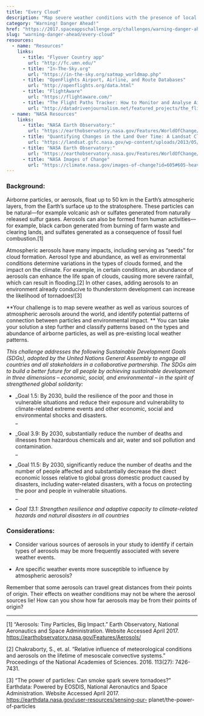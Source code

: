 ```yaml
---
title: "Every Cloud"
description: "Map severe weather conditions with the presence of local atmospheric aerosols to identify potential connections!"
category: "Warning! Danger Ahead!"
href: "https://2017.spaceappschallenge.org/challenges/warning-danger-ahead/every-cloud"
slug: "warning-danger-ahead/every-cloud"
resources: 
  - name: "Resources"
    links: 
      - title: "Flyover Country app"
        url: "http://fc.umn.edu/" 
      - title: "In-The-Sky.org"
        url: "https://in-the-sky.org/satmap_worldmap.php" 
      - title: "OpenFlights Airport, Airline, and Route Databases"
        url: "http://openflights.org/data.html" 
      - title: "FlightAware"
        url: "https://flightaware.com/" 
      - title: "The Flight Paths Tracker: How to Monitor and Analyse Air Traffic Above Individual Locations"
        url: "http://datadrivenjournalism.net/featured_projects/the_flight_paths_tracker_how_to_monitor_and_analyse_air_traffic" 
  - name: "NASA Resources"
    links: 
      - title: "NASA Earth Observatory:"
        url: "https://earthobservatory.nasa.gov/Features/WorldOfChange/" 
      - title: "Quantifying Changes in the Land Over Time: A Landsat Classroom Activity"
        url: "https://landsat.gsfc.nasa.gov/wp-content/uploads/2013/05/Landsat_QuantifyChanges.pdf" 
      - title: "NASA Earth Observatory:"
        url: "https://earthobservatory.nasa.gov/Features/WorldOfChange/cape_cod.php" 
      - title: "NASA Images of Change"
        url: "https://climate.nasa.gov/images-of-change?id=605#605-heavy-rains-flood-peru" 
---
```


### **Background:**

Airborne particles, or aerosols, float up to 50 km in the Earth’s atmospheric
layers, from the Earth’s surface up to the stratosphere. These particles can
be natural—for example volcanic ash or sulfates generated from naturally
released sulfur gases. Aerosols can also be formed from human activities—for
example, black carbon generated from burning of farm waste and clearing lands,
and sulfates generated as a consequence of fossil fuel combustion.[1]

Atmospheric aerosols have many impacts, including serving as “seeds” for cloud
formation. Aerosol type and abundance, as well as environmental conditions
determine variations in the types of clouds formed, and the impact on the
climate. For example, in certain conditions, an abundance of aerosols can
enhance the life span of clouds, causing more severe rainfall, which can
result in flooding.[2] In other cases, adding aerosols to an environment
already conducive to thunderstorm development can increase the likelihood of
tornadoes![3]

**Your challenge is to map severe weather as well as various sources of atmospheric aerosols around the world, and identify potential patterns of connection between particles and environmental impact. ** You can take your solution a step further and classify patterns based on the types and abundance of airborne particles, as well as pre-existing local weather patterns. 

_This challenge addresses the following Sustainable Development Goals (SDGs),
adopted by the United Nations General Assembly to engage all countries and all
stakeholders in a collaborative partnership. The SDGs aim to build a better
future for all people by achieving sustainable development in three dimensions
– economic, social, and environmental – in the spirit of strengthened global
solidarity:_

  * _Goal 1.5: By 2030, build the resilience of the poor and those in vulnerable situations and reduce their exposure and vulnerability to climate-related extreme events and other economic, social and environmental shocks and disasters.  
_

  * _Goal 3.9: By 2030, substantially reduce the number of deaths and illnesses from hazardous chemicals and air, water and soil pollution and contamination.   
_

  * _Goal 11.5: By 2030, significantly reduce the number of deaths and the number of people affected and substantially decrease the direct economic losses relative to global gross domestic product caused by disasters, including water-related disasters, with a focus on protecting the poor and people in vulnerable situations.  
_

  * _Goal 13.1: Strengthen resilience and adaptive capacity to climate-related hazards and natural disasters in all countries_

### **Considerations:**

  * Consider various sources of aerosols in your study to identify if certain types of aerosols may be more frequently associated with severe weather events.  

  * Are specific weather events more susceptible to influence by atmospheric aerosols?  

Remember that some aerosols can travel great distances from their points of
origin. Their effects on weather conditions may not be where the aerosol
sources lie! How can you show how far aerosols may be from their points of
origin?  

* * *

[1] “Aerosols: Tiny Particles, Big Impact.” Earth Observatory, National
Aeronautics and Space Administration. Website Accessed April 2017.
https://earthobservatory.nasa.gov/Features/Aerosols/

[2] Chakraborty, S., et. al. “Relative influence of meteorological conditions
and aerosols on the lifetime of mesoscale convective systems.” Proceedings of
the National Academies of Sciences. 2016. 113(27): 7426-7431.

[3] “The power of particles: Can smoke spark severe tornadoes?” Earthdata:
Powered by EOSDIS, National Aeronautics and Space Administration. Website
Accessed April 2017. https://earthdata.nasa.gov/user-resources/sensing-our-
planet/the-power-of-particles


